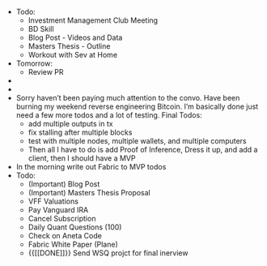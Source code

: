 - Todo:
    - Investment Management Club Meeting
    - BD Skill
    - Blog Post - Videos and Data
    - Masters Thesis - Outline
    - Workout with Sev at Home
- Tomorrow:
    - Review PR
- 
- 
- Sorry haven’t been paying much attention to the convo. Have been burning my weekend reverse engineering Bitcoin. I’m basically done just need a few more todos and a lot of testing. Final Todos:
    - add multiple outputs in tx
    - fix stalling after multiple blocks
    - test with multiple nodes, multiple wallets, and multiple computers
    - Then all I have to do is add Proof of Inference, Dress it up, and add a client, then I should have a MVP
- In the morning write out Fabric to MVP todos
- Todo:
    - (Important) Blog Post
    - (Important) Masters Thesis Proposal
    - VFF Valuations
    - Pay Vanguard IRA
    - Cancel Subscription
    - Daily Quant Questions (100)
    - Check on Aneta Code
    - Fabric White Paper (Plane)
    - {{[[DONE]]}} Send WSQ projct for final inerview
